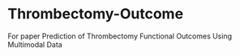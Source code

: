# Thrombectomy-Outcome
For paper Prediction of Thrombectomy Functional Outcomes Using Multimodal Data
